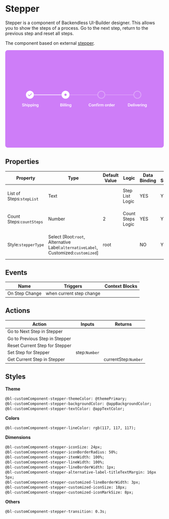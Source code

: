 # Stepper

Stepper is a component of Backendless UI-Builder designer. This allows you to show the steps of a process. Go to the next step, return to the previous step and reset all steps.

The component based on external [stepper](https://mui.com/material-ui/react-stepper/).

<p align="center">
  <img src="./thumbnail.png" alt="main thumbnail" width="780"/>
</p>

## Properties

| Property                 | Type                                                                                | Default Value | Logic             | Data Binding | UI Setting | Description                                   |
|--------------------------|-------------------------------------------------------------------------------------|---------------|-------------------|--------------|------------|-----------------------------------------------|
| List of Steps:`stepList` | Text                                                                                |               | Step List Logic   | YES          | YES        | Allows to determine the list of steps         |
| Count Steps:`countSteps` | Number                                                                              | 2             | Count Steps Logic | YES          | YES        | Allows to determine the count steps           |
| Style:`stepperType`      | Select [Root:`root`, Alternative Label:`alternativeLabel`, Customized:`customized`] | root          |                   | NO           | YES        | Allows to determine the type of stepper style |

## Events

| Name           | Triggers                 | Context Blocks |
|----------------|--------------------------|----------------|
| On Step Change | when current step change |                |

## Actions

| Action                         | Inputs        | Returns              |
|--------------------------------|---------------|----------------------|
| Go to Next Step in Stepper     |               |                      |
| Go to Previous Step in Stepper |               |                      |
| Reset Current Step for Stepper |               |                      |
| Set Step for Stepper           | step:`Number` |                      |
| Get Current Step in Stepper    |               | currentStep:`Number` |

## Styles

**Theme**
```
@bl-customComponent-stepper-themeColor: @themePrimary;
@bl-customComponent-stepper-backgroundColor: @appBackgroundColor;
@bl-customComponent-stepper-textColor: @appTextColor;
```

**Colors**
```
@bl-customComponent-stepper-lineColor: rgb(117, 117, 117);
```

**Dimensions**
```
@bl-customComponent-stepper-iconSize: 24px;
@bl-customComponent-stepper-iconBorderRadius: 50%;
@bl-customComponent-stepper-itemWidth: 100%;
@bl-customComponent-stepper-lineWidth: 100%;
@bl-customComponent-stepper-lineBorderWidth: 1px;
@bl-customComponent-stepper-alternative-label-titleTextMargin: 16px 5px;
@bl-customComponent-stepper-customized-lineBorderWidth: 3px;
@bl-customComponent-stepper-customized-iconSize: 18px;
@bl-customComponent-stepper-customized-iconMarkSize: 8px;
```

**Others**
```
@bl-customComponent-stepper-transition: 0.3s;
```
